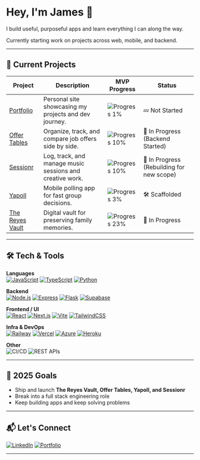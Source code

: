 # Hey, I'm James 👋

I build useful, purposeful apps and learn everything I can along the way.

Currently starting work on projects across web, mobile, and backend.

---

## 🚀 Current Projects

| Project | Description | MVP Progress | Status |
|---------|-------------|--------------|--------|
| [Portfolio](https://github.com/jameslreyes/portfolio) | Personal site showcasing my projects and dev journey. | ![Progress 1%](https://geps.dev/progress/1) | 💤 Not Started |
| [Offer Tables](https://github.com/jameslreyes/offertables) | Organize, track, and compare job offers side by side. | ![Progress 10%](https://geps.dev/progress/10) | 🚧 In Progress (Backend Started) |
| [Sessionr](https://github.com/jameslreyes/sessionr) | Log, track, and manage music sessions and creative work. | ![Progress 10%](https://geps.dev/progress/10) | 🚧 In Progress (Rebuilding for new scope) |
| [Yapoll](https://github.com/jameslreyes/yapoll) | Mobile polling app for fast group decisions. | ![Progress 3%](https://geps.dev/progress/3) | 🛠️ Scaffolded |
| [The Reyes Vault](https://github.com/jameslreyes/the-reyes-vault) | Digital vault for preserving family memories. | ![Progress 23%](https://geps.dev/progress/23) | 🚧 In Progress |


---

## 🛠️ Tech & Tools

**Languages**  
[![JavaScript](https://img.shields.io/badge/-JavaScript-F7DF1E?logo=javascript&logoColor=000)](https://developer.mozilla.org/en-US/docs/Web/JavaScript)
[![TypeScript](https://img.shields.io/badge/-TypeScript-3178C6?logo=typescript&logoColor=fff)](https://www.typescriptlang.org/)
[![Python](https://img.shields.io/badge/-Python-3776AB?logo=python&logoColor=fff)](https://www.python.org/)

**Backend**  
[![Node.js](https://img.shields.io/badge/-Node.js-339933?logo=node.js&logoColor=fff)](https://nodejs.org/)
[![Express](https://img.shields.io/badge/-Express-000000?logo=express&logoColor=fff)](https://expressjs.com/)
[![Flask](https://img.shields.io/badge/-Flask-000000?logo=flask&logoColor=fff)](https://flask.palletsprojects.com/)
[![Supabase](https://img.shields.io/badge/-Supabase-3ECF8E?logo=supabase&logoColor=fff)](https://supabase.com/)

**Frontend / UI**  
[![React](https://img.shields.io/badge/-React-61DAFB?logo=react&logoColor=000)](https://react.dev/)
[![Next.js](https://img.shields.io/badge/-Next.js-000000?logo=next.js&logoColor=fff)](https://nextjs.org/)
[![Vite](https://img.shields.io/badge/-Vite-646CFF?logo=vite&logoColor=fff)](https://vitejs.dev/)
[![TailwindCSS](https://img.shields.io/badge/-TailwindCSS-06B6D4?logo=tailwindcss&logoColor=fff)](https://tailwindcss.com/)

**Infra & DevOps**  
[![Railway](https://img.shields.io/badge/-Railway-0B0D0E?logo=railway&logoColor=fff)](https://railway.app/)
[![Vercel](https://img.shields.io/badge/-Vercel-000000?logo=vercel&logoColor=fff)](https://vercel.com/)
[![Azure](https://img.shields.io/endpoint?url=https://gist.githubusercontent.com/jameslreyes/b01658e06ae70ffb6a21c6de9d96f8f8/raw/3dc97ce0728cfa0be294758ff2169b07813d686c/azure-badge.json)](https://azure.microsoft.com/)
[![Heroku](https://img.shields.io/badge/-Heroku-430098?logo=heroku&logoColor=fff)](https://heroku.com/)

**Other**  
![CI/CD](https://img.shields.io/badge/-CI/CD-555)
![REST APIs](https://img.shields.io/badge/-REST%20APIs-FF6F61)

---

## 🎯 2025 Goals

- Ship and launch **The Reyes Vault, Offer Tables, Yapoll, and Sessionr**
- Break into a full stack engineering role
- Keep building apps and keep solving problems

---

## 📬 Let's Connect

[![LinkedIn](https://img.shields.io/badge/-LinkedIn-0077B5?logo=linkedin&logoColor=fff)](https://www.linkedin.com/in/james-reyes-42a22513b) 
[![Portfolio](https://img.shields.io/badge/-Portfolio-000000?logo=globe&logoColor=fff)](https://jameslreyes.com) 

---
